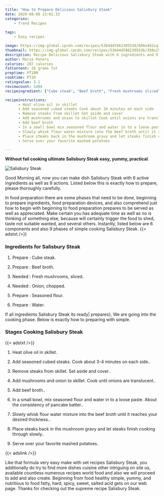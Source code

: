 ```yaml
---
title: "How to Prepare Delicious Salisbury Steak"
date: 2020-08-08 13:01:33
categories:
    - Trend Recipes
    
tags:
    - Easy recipes

image: https://img-global.cpcdn.com/recipes/5364445962305536/680x482cq70/salisbury-steak-recipe-main-photo.jpg
thumbnail: https://img-global.cpcdn.com/recipes/5364445962305536/350x250cq70/salisbury-steak-recipe-main-photo.jpg
description: Recipe Delicious Salisbury Steak with 6 ingredients and 9 stages of easy cooking.
author: Marie Peters
calories: 287 calories
fatContent: 10 grams fat
preptime: PT18M
cooktime: PT2H
ratingvalue: 3.1
reviewcount: 1404
recipeingredient: ["Cube steak", "Beef broth", "Fresh mushrooms sliced", "Onion chopped", "Seasoned flour", "Water"]

recipeinstructions: 
      - Heat olive oil in skillet 
      - Add seasoned cubed steaks Cook about 34 minutes on each side 
      - Remove steaks from skillet Set aside and cover 
      - Add mushrooms and onion to skillet Cook until onions are translucent 
      - Add beef broth 
      - In a small bowl mix seasoned flour and water in to a loose paste About the consistency of pancake batter 
      - Slowly whisk flour water mixture into the beef broth until it reaches your desired thickness 
      - Place steaks back in the mushroom gravy and let steaks finish cooking through slowly 
      - Serve over your favorite mashed potatoes

---
```




**Without fail cooking ultimate Salisbury Steak easy, yummy, practical**. 


![Salisbury Steak](https://img-global.cpcdn.com/recipes/5364445962305536/680x482cq70/salisbury-steak-recipe-main-photo.jpg "Salisbury Steak")




Good Morning all, now you can make dish Salisbury Steak with 6 active ingredients as well as 9 actions. Listed below this is exactly how to prepare, please thoroughly carefully.

In food preparation there are some phases that need to be done, beginning to prepare ingredients, food preparation devices, and also comprehend just how to begin with beginning to food preparation prepares to be served as well as appreciated. Make certain you has adequate time as well as no is thinking of something else, because will certainly trigger the food to shed, taste not suitable wanted, and several others. Instantly, listed below are 6 components and also 9 phases of simple cooking Salisbury Steak.
{{< adstxt />}}

### Ingredients for Salisbury Steak


1. Prepare  : Cube steak.

1. Prepare  : Beef broth.

1. Needed  : Fresh mushrooms, sliced.

1. Needed  : Onion, chopped.

1. Prepare  : Seasoned flour.

1. Prepare  : Water.



If all ingredients Salisbury Steak its ready| prepares}, We are going into the cooking phase. Below is exactly how to preparing with simple.

### Stages Cooking Salisbury Steak

{{< adstxt />}}


1. Heat olive oil in skillet.



1. Add seasoned cubed steaks. Cook about 3-4 minutes on each side..



1. Remove steaks from skillet. Set aside and cover..



1. Add mushrooms and onion to skillet. Cook until onions are translucent..



1. Add beef broth..



1. In a small bowl, mix seasoned flour and water in to a loose paste. About the consistency of pancake batter..



1. Slowly whisk flour water mixture into the beef broth until it reaches your desired thickness..



1. Place steaks back in the mushroom gravy and let steaks finish cooking through slowly..



1. Serve over your favorite mashed potatoes.





{{< adslink />}}

Like that formula very easy make with set recipes Salisbury Steak, you additionally do try to find more dishes cuisine other intriguing on site us, available countless numerous recipes world food and also we will proceed to add and also create. Beginning from food healthy simple, yummy, and nutritious to food fatty, hard, spicy, sweet, salted acid gets on our web page. Thanks for checking out the supreme recipe Salisbury Steak.

